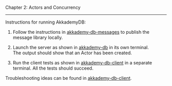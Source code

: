 Chapter 2:  Actors and Concurrency

***

Instructions for running AkkademyDB:

1) Follow the instructions in [akkademy-db-messages](akkademy-db-messages/README.md) to
publish the message library locally.

2) Launch the server as shown in [akkademy-db](akkademy-db/README.md) in its own terminal.  
The output should show that an Actor has been created.

3) Run the client tests as shown in [akkademy-db-client](akkademy-db-client/README.md) in
a separate terminal.  All the tests should succeed.

Troubleshooting ideas can be found in [akkademy-db-client](akkademy-db-client/README.md).  
